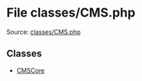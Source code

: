 File classes/CMS.php
=========

Source: [classes/CMS.php](https://github.com/PrestaShop/PrestaShop/blob/1.5.0.1/classes/CMS.php)


Classes
-------

* [CMSCore](class.CMSCore.md)

